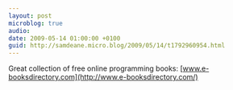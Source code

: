 ```yaml
---
layout: post
microblog: true
audio: 
date: 2009-05-14 01:00:00 +0100
guid: http://samdeane.micro.blog/2009/05/14/t1792960954.html
---
```

Great collection of free online programming books: [www.e-booksdirectory.com](http://www.e-booksdirectory.com/)
